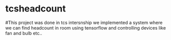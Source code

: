 # tcsheadcount
#This project was done in tcs intersnship we implemented a system where we can find headcount in room using tensorflow and controlling devices like fan and bulb etc..
